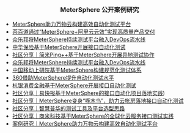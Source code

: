 <h3 align="center">MeterSphere 公开案例研究</h3>

- [MeterSphere助力万物云构建高效自动化测试平台](https://blog.fit2cloud.com/?p=20cd640b-e935-47dc-a5ec-05d413c9a313)
- [茶百道通过“MeterSphere+阿里云云效”实现高质量产品交付](https://blog.fit2cloud.com/?p=caa0491f-0e03-4b26-afd7-721a8215fdd2)
- [众乐邦将MeterSphere持续测试平台融入DevOps流水线](https://blog.fit2cloud.com/?p=73d8d966-a500-422b-bdcd-3bee9491c52e)
- [中华保险基于MeterSphere开展接口自动化测试](https://blog.fit2cloud.com/?p=7477926a-c43d-4615-89f0-01f466a89e74)
- [社区分享｜简米Ping++基于MeterSphere开展异地测试协作](https://blog.fit2cloud.com/?p=65f4a482-7f12-45c1-ba14-c7dc287410bb)
- [众乐邦将MeterSphere持续测试平台融入DevOps流水线](https://blog.fit2cloud.com/?p=73d8d966-a500-422b-bdcd-3bee9491c52e)
- [中国移动上研院基于MeterSphere构建规范化测试体系](https://blog.fit2cloud.com/?p=3465)
- [360借助MeterSphere提升自动化测试水平](https://blog.fit2cloud.com/?p=2366)
- [杭银消费金融基于MeterSphere开展接口自动化测试](https://blog.fit2cloud.com/?p=27d0330c-6b20-47e6-8e51-99885c4cc473)
- [社区分享｜易快报基于MeterSphere的接口自动化项目落地实践](https://blog.fit2cloud.com/?p=cf3c6a38-5012-4b0c-928f-95ddfc755808))
- [社区分享｜MeterSphere变身“啄木鸟”，助力云帐房落地接口自动化测试](https://blog.fit2cloud.com/?p=41a1014c-98f6-4fbd-9ded-d6dc824cded7)
- [社区分享｜智慧普华的测试工具及平台选型思路](https://blog.fit2cloud.com/?p=1648526e-a3e9-4c71-8ff0-11a5a1e18a90)
- [社区分享｜商米科技基于MeterSphere的全球化云服务接口测试实践](https://blog.fit2cloud.com/?p=5236)
- [案例研究｜MeterSphere助力万物云构建高效自动化测试平台](https://blog.fit2cloud.com/?p=20cd640b-e935-47dc-a5ec-05d413c9a313)
